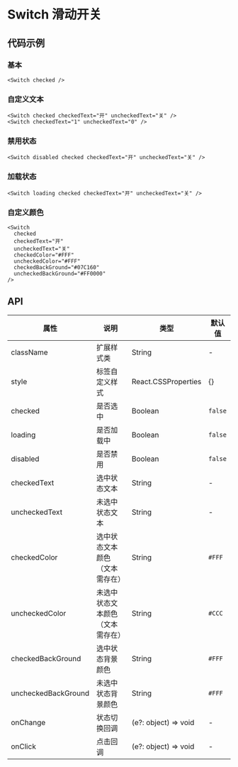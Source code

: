 
# Switch 滑动开关

## 代码示例

### 基本
```tsx
<Switch checked />
```

### 自定义文本
```tsx
<Switch checked checkedText="开" uncheckedText="关" />
<Switch checkedText="1" uncheckedText="0" />
```

### 禁用状态
```tsx
<Switch disabled checked checkedText="开" uncheckedText="关" />
```

### 加载状态
```tsx
<Switch loading checked checkedText="开" uncheckedText="关" />
```

### 自定义颜色
```tsx
<Switch
  checked
  checkedText="开"
  uncheckedText="关"
  checkedColor="#FFF"
  uncheckedColor="#FFF"
  checkedBackGround="#07C160"
  uncheckedBackGround="#FF0000"
/>
```

## API

属性 | 说明 | 类型 | 默认值
----|-----|------|------
| className   | 扩展样式类  | String | - |
| style | 标签自定义样式 | React.CSSProperties | {} |
| checked | 是否选中 | Boolean | `false` |
| loading | 是否加载中 | Boolean | `false` |
| disabled | 是否禁用 | Boolean | `false` |
| checkedText | 选中状态文本 | String | - |
| uncheckedText | 未选中状态文本 | String | - |
| checkedColor | 选中状态文本颜色（文本需存在） | String | `#FFF` |
| uncheckedColor | 未选中状态文本颜色（文本需存在） | String | `#CCC` |
| checkedBackGround | 选中状态背景颜色 | String | `#FFF` |
| uncheckedBackGround | 未选中状态背景颜色 | String | `#FFF` |
| onChange | 状态切换回调 | (e?: object) => void | - |
| onClick | 点击回调 | (e?: object) => void | - |
